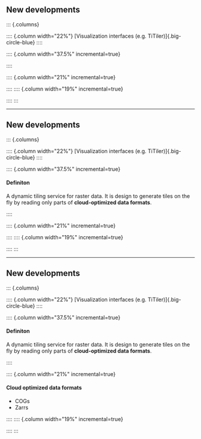## New developments


::: {.columns}

:::: {.column width="22%"}
[Visualization interfaces (e.g. TiTiler)]{.big-circle-blue}
::::

:::: {.column width="37.5%" incremental=true}

::::

:::: {.column width="21%" incremental=true}

::::
:::: {.column width="19%" incremental=true}

::::
:::

---

## New developments


::: {.columns}

:::: {.column width="22%"}
[Visualization interfaces (e.g. TiTiler)]{.big-circle-blue}
::::

:::: {.column width="37.5%" incremental=true}

#### Definiton

A dynamic tiling service for raster data. It is design to generate tiles on the fly by reading only parts of **cloud-optimized data formats**.

::::

:::: {.column width="21%" incremental=true}

::::
:::: {.column width="19%" incremental=true}

::::
:::

---

## New developments


::: {.columns}

:::: {.column width="22%"}
[Visualization interfaces (e.g. TiTiler)]{.big-circle-blue}
::::

:::: {.column width="37.5%" incremental=true}

#### Definiton

A dynamic tiling service for raster data. It is design to generate tiles on the fly by reading only parts of **cloud-optimized data formats**.

::::

:::: {.column width="21%" incremental=true}
#### Cloud optimized data formats

- COGs
- Zarrs 

::::
:::: {.column width="19%" incremental=true}

::::
:::

